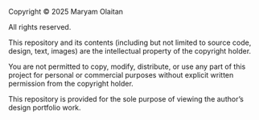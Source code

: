 Copyright © 2025 Maryam Olaitan

All rights reserved.

This repository and its contents (including but not limited to source code, design, text, images) are the intellectual property of the copyright holder.  

You are not permitted to copy, modify, distribute, or use any part of this project for personal or commercial purposes without explicit written permission from the copyright holder.  

This repository is provided for the sole purpose of viewing the author’s design  portfolio work.  
